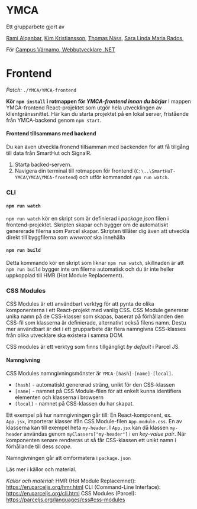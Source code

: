 # YMCA
Ett grupparbete gjort av

[Rami Alqanbar](https://github.com/AlqanbarRami),
[Kim Kristiansson](https://github.com/kimkristianssonJU),
[Thomas Näss](https://github.com/ThomasNass),
[Sara Linda Maria Rados](https://github.com/sararados),

För [Campus Värnamo, Webbutvecklare .NET](https://www.varnamo.se/campusvarnamo/utbildning/utbildningsarkiv/webbutvecklarenet.5.f0c3e6e174960600f056fb.html)
# Frontend

*Patch:* `./YMCA/YMCA-frontend`

 **Kör `npm install` i rotmappen för *YMCA-frontend innan du börjar***
I mappen YMCA-frontend React-projektet som utgör hela utvecklingen av klientgränssnittet. 
Här kan du starta projektet på en lokal server, fristående från YMCA-backend genom `npm start`.

#### Frontend tillsammans med backend
Du kan även utveckla fronend tillsamman med backenden för att få tillgång till data från SmartHut och SignalR.

 1. Starta backed-servern. 
 2. Navigera din terminal till rotmappen för frontend
    (`C:\..\SmartHuT-YMCA\YMCA\YMCA-frontend`)  och utför kommandot `npm
    run watch`.

### CLI
#### `npm run watch`
`npm run watch` kör en skript som är definierad i *package.json* filen i frontend-projektet. Skripten skapar och bygger om de automatiskt genererade filerna som Parcel skapar. Skripten tillåter dig även att utveckla direkt till byggfilerna som *wwwroot* ska innehålla

#### `npm run build`
Detta kommando kör en skript som liknar `npm run watch`, skillnaden är att `npm run build` bygger inte om filerna automatisk och du är inte heller uppkopplad till HMR (Hot Module Replacement).

### CSS Modules
CSS Modules är ett användbart verktyg för att pynta de olika komponenterna i ett React-projekt med vanlig CSS. CSS Module genererar unika namn på de CSS-klasser som skapas, baserat på förhållanden den CSS-fil som klasserna är definierade, alternativt också filens namn. 
Destu mer användbart är det i ett grupparbete där flera namngivna CSS-klasses från olika utvecklare ska existera i samma DOM.

CSS modules är ett verktyg som finns tillgängligt *by default* i Parcel JS.

#### Namngivning
CSS Modules namngivningsmönster är `YMCA-[hash]-[name]-[local]`.

 - `[hash]` - automatiskt genererad sträng, unikt för den CSS-klassen
 - `[name]` - namnet på CSS Module-filen för att enkelt kunna identifiera elementen och klasserna i browsern
 -  `[local]` - namnet på CSS-klassen du har skapat.

Ett exempel på hur namngivningen går till:
En React-komponent, ex. `App.jsx`, importerar klasser ifån CSS Module-filen `App.module.css`.
En av klasserna kan till exempel heta `my-header`.
I `App.jsx` kan då klassen `my-header` användas genom `myClassers["my-header"]` i en *key-value pair*. När komponenten senare rendreras ut så får CSS-klassen ett unikt namn i förhållande till dess *scope*.

Namngivningen går att omformatera i `package.json`

Läs mer i källor och material.

*Källor och material:*
HMR (Hot Module Replacemnet): https://en.parceljs.org/hmr.html
CLI (Command-Line Interface): https://en.parceljs.org/cli.html
CSS Modules (Parcel): https://parceljs.org/languages/css#css-modules
